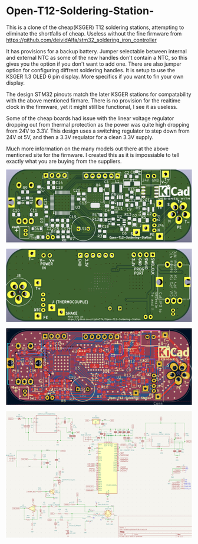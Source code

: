# Open-T12-Soldering-Station-
This is a clone of the cheap(KSGER) T12 soldering stations, attempting to eliminate the shortfalls of cheap.  Useless without the fine firmware from https://github.com/deividAlfa/stm32_soldering_iron_controller

It has provisions for a backup battery. Jumper selectable between internal and external NTC as some of the new handles don't contain a NTC, so this gives you the option if you don't want to add one.  There are also jumper option for configuring diffrent soldering handles.  It is setup to use the KSGER 1.3 OLED 6 pin display.  More specifics if you want to fin your own display.

The design STM32 pinouts match the later KSGER stations for compatability with the above mentioned firmare. There is no provision for the realtime clock in the firmware, yet it might still be functional, I see it as useless.

Some of the cheap boards had issue with the linear voltage regulator dropping out from thermal protection as the power was quite high dropping from 24V to 3.3V.  This design uses a switching regulator to step down from 24V ot 5V, and then a 3.3V requlator for a clean 3.3V supply.

Much more information on the many models out there at the above mentioned site for the firmware. I created this as it is impossiable to tell exactly what you are buying from the suppliers.

![Alt text](pictures/frontRender.png?raw=true "Render")

![Alt text](pictures/backRender.png?raw=true "Render")

![Alt text](pictures/PCBlayout.png?raw=true "PCB Layout")


![Alt text](pictures/schematic.png?raw=true "Schematic")
